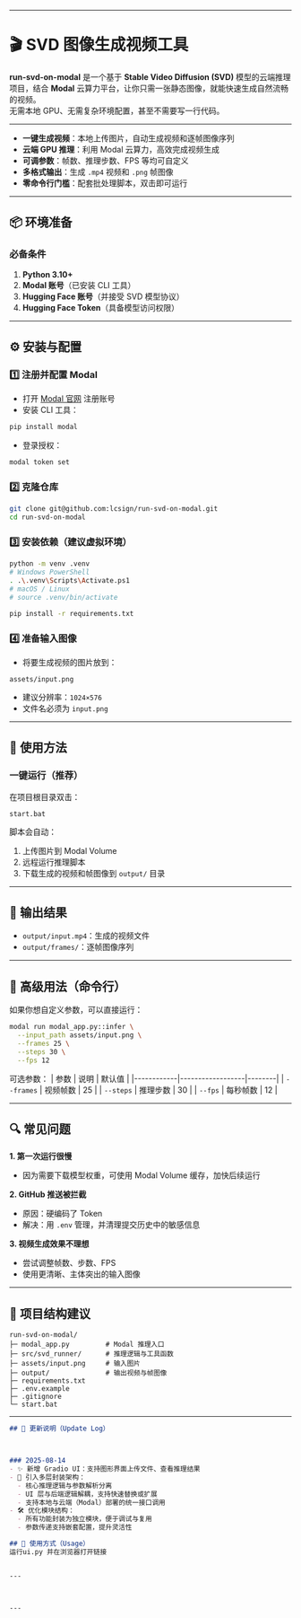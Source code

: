  

---

# 🎬 SVD 图像生成视频工具

**run-svd-on-modal** 是一个基于 **Stable Video Diffusion (SVD)** 模型的云端推理项目，结合 **Modal** 云算力平台，让你只需一张静态图像，就能快速生成自然流畅的视频。  
无需本地 GPU、无需复杂环境配置，甚至不需要写一行代码。

---

- **一键生成视频**：本地上传图片，自动生成视频和逐帧图像序列  
- **云端 GPU 推理**：利用 Modal 云算力，高效完成视频生成  
- **可调参数**：帧数、推理步数、FPS 等均可自定义  
- **多格式输出**：生成 `.mp4` 视频和 `.png` 帧图像  
- **零命令行门槛**：配套批处理脚本，双击即可运行  

---

## 📦 环境准备

### 必备条件
1. **Python 3.10+**  
2. **Modal 账号**（已安装 CLI 工具）  
3. **Hugging Face 账号**（并接受 SVD 模型协议）  
4. **Hugging Face Token**（具备模型访问权限）  

---

## ⚙ 安装与配置

### 1️⃣ 注册并配置 Modal
- 打开 [Modal 官网](https://modal.com) 注册账号  
- 安装 CLI 工具：
```bash
pip install modal
```
- 登录授权：
```bash
modal token set
```

### 2️⃣ 克隆仓库
```bash
git clone git@github.com:lcsign/run-svd-on-modal.git
cd run-svd-on-modal
```

### 3️⃣ 安装依赖（建议虚拟环境）
```bash
python -m venv .venv
# Windows PowerShell
. .\.venv\Scripts\Activate.ps1
# macOS / Linux
# source .venv/bin/activate

pip install -r requirements.txt
```

### 4️⃣ 准备输入图像
- 将要生成视频的图片放到：
```
assets/input.png
```
- 建议分辨率：`1024×576`  
- 文件名必须为 `input.png`

---

## 🚀 使用方法

### 一键运行（推荐）
在项目根目录双击：
```
start.bat
```
脚本会自动：
1. 上传图片到 Modal Volume  
2. 远程运行推理脚本  
3. 下载生成的视频和帧图像到 `output/` 目录  

---

## 📂 输出结果
- `output/input.mp4`：生成的视频文件  
- `output/frames/`：逐帧图像序列  

---

## 🔧 高级用法（命令行）
如果你想自定义参数，可以直接运行：
```bash
modal run modal_app.py::infer \
  --input_path assets/input.png \
  --frames 25 \
  --steps 30 \
  --fps 12
```
可选参数：
| 参数       | 说明             | 默认值 |
|------------|------------------|--------|
| `--frames` | 视频帧数         | 25     |
| `--steps`  | 推理步数         | 30     |
| `--fps`    | 每秒帧数         | 12     |

---

## 🔍 常见问题

**1. 第一次运行很慢**  
- 因为需要下载模型权重，可使用 Modal Volume 缓存，加快后续运行  

**2. GitHub 推送被拦截**  
- 原因：硬编码了 Token  
- 解决：用 `.env` 管理，并清理提交历史中的敏感信息  

**3. 视频生成效果不理想**  
- 尝试调整帧数、步数、FPS  
- 使用更清晰、主体突出的输入图像  

---

## 📁 项目结构建议
```
run-svd-on-modal/
├─ modal_app.py         # Modal 推理入口
├─ src/svd_runner/      # 推理逻辑与工具函数
├─ assets/input.png     # 输入图片
├─ output/              # 输出视频与帧图像
├─ requirements.txt
├─ .env.example
├─ .gitignore
└─ start.bat
```


---

```markdown
## 🔄 更新说明（Update Log）



### 2025-08-14
- ✨ 新增 Gradio UI：支持图形界面上传文件、查看推理结果
- 🧩 引入多层封装架构：
  - 核心推理逻辑与参数解析分离
  - UI 层与后端逻辑解耦，支持快速替换或扩展
  - 支持本地与云端（Modal）部署的统一接口调用
- 🛠️ 优化模块结构：
  - 所有功能封装为独立模块，便于调试与复用
  - 参数传递支持嵌套配置，提升灵活性

## 🚀 使用方式（Usage）
运行ui.py 并在浏览器打开链接


---



---


